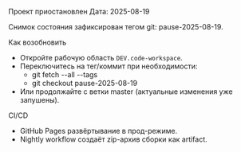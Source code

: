 Проект приостановлен
Дата: 2025-08-19

Снимок состояния зафиксирован тегом git: pause-2025-08-19.

Как возобновить

- Откройте рабочую область `DEV.code-workspace`.
- Переключитесь на тег/коммит при необходимости:
  - git fetch --all --tags
  - git checkout pause-2025-08-19
- Или продолжайте с ветки master (актуальные изменения уже запушены).

CI/CD

- GitHub Pages развёртывание в прод-режиме.
- Nightly workflow создаёт zip-архив сборки как artifact.
